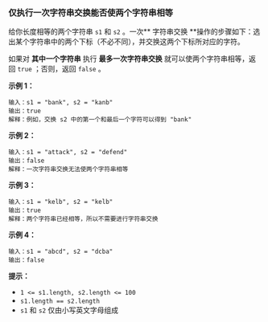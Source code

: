 ### 仅执行一次字符串交换能否使两个字符串相等 ###
给你长度相等的两个字符串 `s1` 和 `s2` 。一次** 字符串交换 **操作的步骤如下：选出某个字符串中的两个下标（不必不同），并交换这两个下标所对应的字符。

如果对 **其中一个字符串** 执行 **最多一次字符串交换** 就可以使两个字符串相等，返回 `true` ；否则，返回 `false` 。



**示例 1：**

```
输入：s1 = "bank", s2 = "kanb"
输出：true
解释：例如，交换 s2 中的第一个和最后一个字符可以得到 "bank"
```

**示例 2：**

```
输入：s1 = "attack", s2 = "defend"
输出：false
解释：一次字符串交换无法使两个字符串相等
```

**示例 3：**

```
输入：s1 = "kelb", s2 = "kelb"
输出：true
解释：两个字符串已经相等，所以不需要进行字符串交换
```

**示例 4：**

```
输入：s1 = "abcd", s2 = "dcba"
输出：false
```



**提示：**

* `1 <= s1.length, s2.length <= 100`
* `s1.length == s2.length`
* `s1` 和 `s2` 仅由小写英文字母组成

